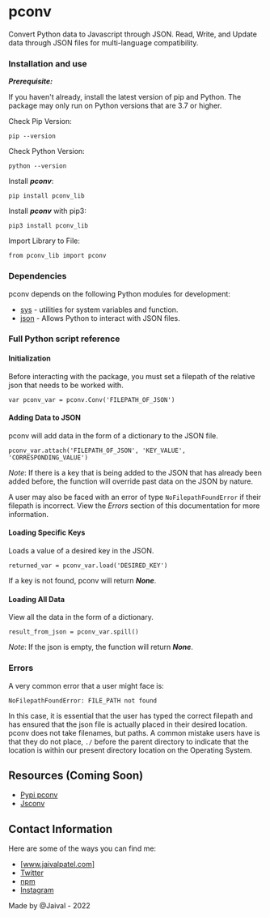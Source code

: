 # pconv
Convert Python data to Javascript through JSON. Read, Write, and Update data through JSON files for multi-language compatibility.

### Installation and use

***Prerequisite:***

If you haven't already, install the latest version of pip and Python. The package may only run on Python versions that are 3.7 or higher.

Check Pip Version:
```
pip --version
```

Check Python Version:

```
python --version
```

Install ***pconv***:

```
pip install pconv_lib
```

Install ***pconv*** with pip3: 

```
pip3 install pconv_lib
```

Import Library to File: 
```
from pconv_lib import pconv
```

### Dependencies

pconv depends on the following Python modules for development:

* [sys](https://docs.python.org/3/library/sys.html) - utilities for system variables and function.
* [json](https://docs.python.org/3/library/json.html) - Allows Python to interact with JSON files.

### Full Python script reference


#### Initialization

Before interacting with the package, you must set a filepath of the relative json that needs to be worked with.

```
var pconv_var = pconv.Conv('FILEPATH_OF_JSON')
```


#### Adding Data to JSON

pconv will add data in the form of a dictionary to the JSON file.

```
pconv_var.attach('FILEPATH_OF_JSON', 'KEY_VALUE', 'CORRESPONDING_VALUE')
```

*Note*: If there is a key that is being added to the JSON that has already been added before, the function will override past data on the JSON by nature.

A user may also be faced with an error of type `NoFilepathFoundError` if their filepath is incorrect. View the *Errors* section of this documentation for more information.


#### Loading Specific Keys

Loads a value of a desired key in the JSON.

```
returned_var = pconv_var.load('DESIRED_KEY')
```

If a key is not found, pconv will return ***None***.

#### Loading All Data
View all the data in the form of a dictionary.

```
result_from_json = pconv_var.spill()
```

*Note*: If the json is empty, the function will return ***None***.

### Errors

A very common error that a user might face is: 

```
NoFilepathFoundError: FILE_PATH not found
```
In this case, it is essential that the user has typed the correct filepath and has ensured that the json file is actually placed in their desired location. pconv does not take filenames, but paths. A common mistake users have is that they do not place, `./` before the parent directory to indicate that the location is within our present directory location on the Operating System.


## Resources (Coming Soon)
- [Pypi pconv]()
- [Jsconv]()


## Contact Information
Here are some of the ways you can find me:
 - [www.jaivalpatel.com]
 - [Twitter](https://twitter.com/patjaival)
 - [npm](https://www.npmjs.com/~jaivalpatel1)
 - [Instagram](https://www.instagram.com/jaivalpatelll/)

Made by @Jaival - 2022